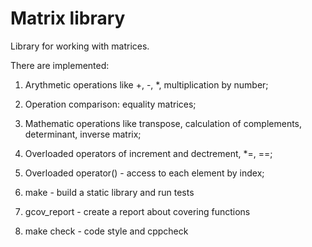 # Matrix library

Library for working with matrices.

There are implemented:
1. Arythmetic operations like +, -, *, multiplication by number;
2. Operation comparison: equality matrices;
3. Mathematic operations like transpose, calculation of complements, determinant, inverse matrix;
4. Overloaded operators of increment and dectrement, *=, ==;
5. Overloaded operator() - access to each element by index;

1. make - build a static library and run tests
2. gcov_report - create a report about covering functions
3. make check - code style and cppcheck
